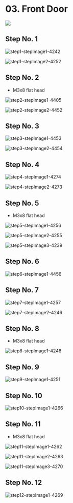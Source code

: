 # 03. Front Door

![](https://d17kynu4zpq5hy.cloudfront.net/igi/imade3d/HrSnrNWoX6RpoRt6.medium)

## Step No. 1

![step1-stepImage1-4242](https://d17kynu4zpq5hy.cloudfront.net/igi/imade3d/SoFsAkjVXCprhrbO.medium)

![step1-stepImage2-4252](https://d17kynu4zpq5hy.cloudfront.net/igi/imade3d/DHep2lhLBEEpXUHA.medium)


## Step No. 2

- M3x8 flat head

![step2-stepImage1-4405](https://d17kynu4zpq5hy.cloudfront.net/igi/imade3d/gZgSkFVxEtcfPDEO.medium)

![step2-stepImage2-4452](https://d17kynu4zpq5hy.cloudfront.net/igi/imade3d/N5Nrt4A4xoGiR6jg.medium)

## Step No. 3

![step3-stepImage1-4453](https://d17kynu4zpq5hy.cloudfront.net/igi/imade3d/OCfMolOVyHQ4C2Q3.medium)

![step3-stepImage2-4454](https://d17kynu4zpq5hy.cloudfront.net/igi/imade3d/V5IvwJ5frkXHK3Sr.medium)


## Step No. 4

![step4-stepImage1-4274](https://d17kynu4zpq5hy.cloudfront.net/igi/imade3d/ib6hb4XWLBBPNmd3.medium)

![step4-stepImage2-4273](https://d17kynu4zpq5hy.cloudfront.net/igi/imade3d/uClqmctrdNRLJgos.medium)


## Step No. 5

- M3x8 flat head

![step5-stepImage1-4256](https://d17kynu4zpq5hy.cloudfront.net/igi/imade3d/Kkq3LX1XsV3co4yy.medium)

![step5-stepImage2-4255](https://d17kynu4zpq5hy.cloudfront.net/igi/imade3d/DESAQmkcMRUIJYvA.medium)

![step5-stepImage3-4239](https://d17kynu4zpq5hy.cloudfront.net/igi/imade3d/1VAUMOKwlEACdiLr.medium)

## Step No. 6

![step6-stepImage1-4456](https://d17kynu4zpq5hy.cloudfront.net/igi/imade3d/LcXJlGfcVDcbnNL3.medium)


## Step No. 7

![step7-stepImage1-4257](https://d17kynu4zpq5hy.cloudfront.net/igi/imade3d/HmoCd6jXy4LALZBl.medium)

![step7-stepImage2-4246](https://d17kynu4zpq5hy.cloudfront.net/igi/imade3d/yC2C5uONG3pRcbis.medium)


## Step No. 8

- M3x8 flat head

![step8-stepImage1-4248](https://d17kynu4zpq5hy.cloudfront.net/igi/imade3d/EhEpaQNK1QIhqU3l.medium)

## Step No. 9

![step9-stepImage1-4251](https://d17kynu4zpq5hy.cloudfront.net/igi/imade3d/AnSqxvmcEqhTqPST.medium)


## Step No. 10

![step10-stepImage1-4266](https://d17kynu4zpq5hy.cloudfront.net/igi/imade3d/SLK2mxfACRhDjtpd.medium)


## Step No. 11

- M3x8 flat head

![step11-stepImage1-4262](https://d17kynu4zpq5hy.cloudfront.net/igi/imade3d/nMEGeuCuqCQmcWuq.medium)

![step11-stepImage2-4263](https://d17kynu4zpq5hy.cloudfront.net/igi/imade3d/cJTegAOTWpmUqASZ.medium)

![step11-stepImage3-4270](https://d17kynu4zpq5hy.cloudfront.net/igi/imade3d/CdGbSyw6s4mbLnvX.medium)

## Step No. 12

![step12-stepImage1-4269](https://d17kynu4zpq5hy.cloudfront.net/igi/imade3d/GRUuOQMNtaNm1OUE.medium)

<span></span>